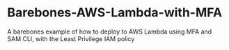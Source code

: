 # Barebones-AWS-Lambda-with-MFA
A barebones example of how to deploy to AWS Lambda using MFA and SAM CLI, with the Least Privilege IAM policy
